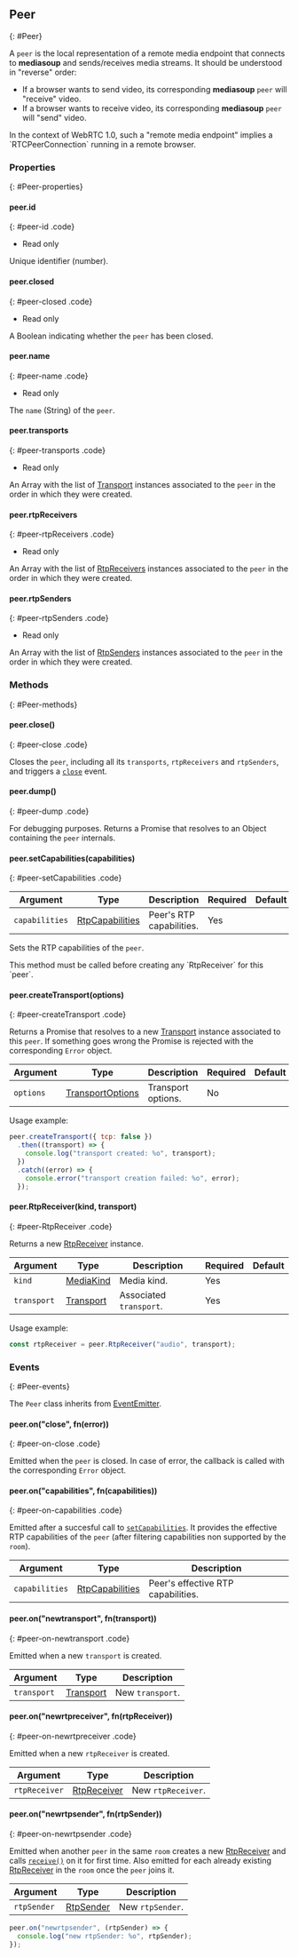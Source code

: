## Peer
{: #Peer}

A `peer` is the local representation of a remote media endpoint that connects to **mediasoup** and sends/receives media streams. It should be understood in "reverse" order: 

* If a browser wants to send video, its corresponding **mediasoup** `peer` will "receive" video.
* If a browser wants to receive video, its corresponding **mediasoup** `peer` will "send" video.

<div markdown="1" class="note">
In the context of WebRTC 1.0, such a "remote media endpoint" implies a `RTCPeerConnection` running in a remote browser.
</div>


### Properties
{: #Peer-properties}

<section markdown="1">

#### peer.id
{: #peer-id .code}

* Read only

Unique identifier (number).

#### peer.closed
{: #peer-closed .code}

* Read only

A Boolean indicating whether the `peer` has been closed.

#### peer.name
{: #peer-name .code}

* Read only

The `name` (String) of the `peer`.

#### peer.transports
{: #peer-transports .code}

* Read only

An Array with the list of [Transport](#Transport) instances associated to the `peer` in the order in which they were created.

#### peer.rtpReceivers
{: #peer-rtpReceivers .code}

* Read only

An Array with the list of [RtpReceivers](#RtpReceivers) instances associated to the `peer` in the order in which they were created.

#### peer.rtpSenders
{: #peer-rtpSenders .code}

* Read only

An Array with the list of [RtpSenders](#RtpSenders) instances associated to the `peer` in the order in which they were created.

</section>


### Methods
{: #Peer-methods}

<section markdown="1">

#### peer.close()
{: #peer-close .code}

Closes the `peer`, including all its `transports`, `rtpReceivers` and `rtpSenders`, and triggers a [`close`](#peer-on-close) event.

#### peer.dump()
{: #peer-dump .code}

For debugging purposes. Returns a Promise that resolves to an Object containing the `peer` internals.

#### peer.setCapabilities(capabilities)
{: #peer-setCapabilities .code}

<div markdown="1" class="table-wrapper L3">

Argument   | Type    | Description | Required | Default 
---------- | ------- | ----------- | -------- | ----------
`capabilities` | [RtpCapabilities](#RtpDictionaries-RtpCapabilities) | Peer's RTP capabilities. | Yes |

</div>

Sets the RTP capabilities of the `peer`.

<div markdown="1" class="note warn">
This method must be called before creating any  `RtpReceiver` for this `peer`.
</div>


#### peer.createTransport(options)
{: #peer-createTransport .code}

Returns a Promise that resolves to a new [Transport](#Transport) instance associated to this `peer`. If something goes wrong the Promise is rejected with the corresponding `Error` object. 

<div markdown="1" class="table-wrapper L3">

Argument   | Type    | Description | Required | Default 
---------- | ------- | ----------- | -------- | ----------
`options`  | [TransportOptions](#Transport-TransportOptions) | Transport options. | No |

</div>

Usage example:

```javascript
peer.createTransport({ tcp: false })
  .then((transport) => {
    console.log("transport created: %o", transport);
  })
  .catch((error) => {
    console.error("transport creation failed: %o", error);
  });
```

#### peer.RtpReceiver(kind, transport)
{: #peer-RtpReceiver .code}

Returns a new [RtpReceiver](#RtpReceiver) instance.

<div markdown="1" class="table-wrapper L3">

Argument    | Type    | Description | Required | Default 
----------- | ------- | ----------- | -------- | ----------
`kind`      | [MediaKind](#RtpDictionaries-MediaKind) | Media kind. | Yes |
`transport` | [Transport](#Transport) | Associated `transport`. | Yes |

</div>

Usage example:

```javascript
const rtpReceiver = peer.RtpReceiver("audio", transport);
```

</section>


### Events
{: #Peer-events}

The `Peer` class inherits from [EventEmitter](https://nodejs.org/api/events.html#events_class_eventemitter).

<section markdown="1">

#### peer.on("close", fn(error))
{: #peer-on-close .code}

Emitted when the `peer` is closed. In case of error, the callback is called with the corresponding `Error` object.

#### peer.on("capabilities", fn(capabilities))
{: #peer-on-capabilities .code}

Emitted after a succesful call to [`setCapabilities`](#peer-setCapabilities). It provides the effective RTP capabilities of the `peer` (after filtering capabilities non supported by the `room`).

<div markdown="1" class="table-wrapper L3">

Argument     | Type    | Description   
------------ | ------- | ----------------
`capabilities` | [RtpCapabilities](#RtpDictionaries-RtpCapabilities) | Peer's effective RTP capabilities. | Yes |

</div>

#### peer.on("newtransport", fn(transport))
{: #peer-on-newtransport .code}

Emitted when a new `transport` is created.

<div markdown="1" class="table-wrapper L3">

Argument | Type    | Description   
-------- | ------- | ----------------
`transport` | [Transport](#Transport) | New `transport`.

</div>

#### peer.on("newrtpreceiver", fn(rtpReceiver))
{: #peer-on-newrtpreceiver .code}

Emitted when a new `rtpReceiver` is created.

<div markdown="1" class="table-wrapper L3">

Argument     | Type    | Description   
------------ | ------- | ----------------
`rtpReceiver` | [RtpReceiver](#RtpReceiver) | New `rtpReceiver`.

</div>

#### peer.on("newrtpsender", fn(rtpSender))
{: #peer-on-newrtpsender .code}

Emitted when another `peer` in the same `room` creates a new [RtpReceiver](#RtpReceiver) and calls [`receive()`](#rtpReceiver-receive) on it for first time. Also emitted for each already existing [RtpReceiver](#RtpReceiver) in the `room` once the `peer` joins it.

<div markdown="1" class="table-wrapper L3">

Argument     | Type    | Description   
------------ | ------- | ----------------
`rtpSender` | [RtpSender](#RtpSender) | New `rtpSender`.

</div>

```javascript
peer.on("newrtpsender", (rtpSender) => {
  console.log("new rtpSender: %o", rtpSender);
});
```

</section>
